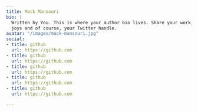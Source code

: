 ```yaml
---
title: Mack Mansouri
bio: |
  Written by You. This is where your author bio lives. Share your work, your
  joys and of course, your Twitter handle.
avatar: "/images/mack-mansouri.jpg"
social:
- title: github
  url: https://github.com
- title: github
  url: https://github.com
- title: github
  url: https://github.com
- title: github
  url: https://github.com
- title: github
  url: https://github.com

---
```

